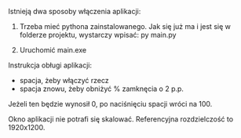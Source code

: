Istnieją dwa sposoby włączenia aplikacji:

1) Trzeba mieć pythona zainstalowanego.
Jak się już ma i jest się w folderze projektu, wystarczy wpisać: py main.py

2) Uruchomić main.exe

Instrukcja obługi aplikacji:
- spacja, żeby włączyć rzecz
- spacja znowu, żeby obniżyć % zamknęcia o 2 p.p.

Jeżeli ten będzie wynosił 0, po naciśnięciu spacji wróci na 100.

Okno aplikacji nie potrafi się skalować. Referencyjna rozdzielczość to 1920x1200.
